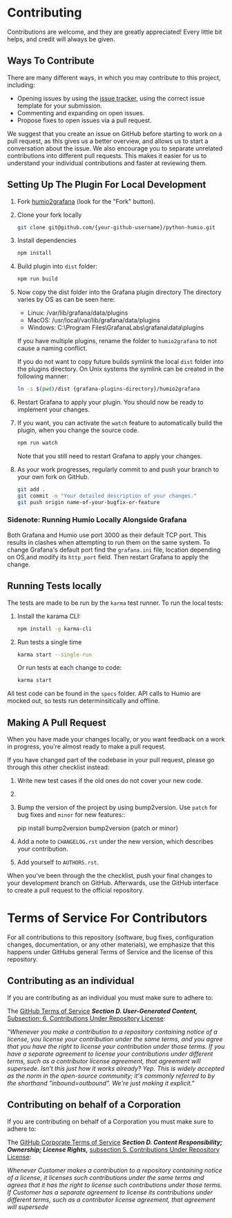 # Contributing
Contributions are welcome, and they are greatly appreciated! 
Every little bit helps, and credit will always be given.

## Ways To Contribute
There are many different ways, in which you may contribute to this project, including:

   * Opening issues by using the [issue tracker](https://github.com/humio/humio2grafana/issues), using the correct issue template for your submission.
   * Commenting and expanding on open issues.
   * Propose fixes to open issues via a pull request.

We suggest that you create an issue on GitHub before starting to work on a pull request, as this gives us a better overview, and allows us to start a conversation about the issue.
We also encourage you to separate unrelated contributions into different pull requests. This makes it easier for us to understand your individual contributions and faster at reviewing them.

## Setting Up The Plugin For Local Development
1. Fork [humio2grafana](https://github.com/humio/humio2grafana)
   (look for the "Fork" button).
2. Clone your fork locally
    ```bash
    git clone git@github.com/{your-github-username}/python-humio.git
    ```
3. Install dependencies
    ```bash
    npm install
    ```
4. Build plugin into `dist` folder:
    ```bash
    npm run build 
    ```

5. Now copy the dist folder into the Grafana plugin directory The directory varies by OS as can be seen here:
    * Linux: /var/lib/grafana/data/plugins
    * MacOS: /usr/local/var/lib/grafana/data/plugins
    * Windows: C:\Program Files\GrafanaLabs\grafana\data\plugins

    If you have multiple plugins, rename the folder to `humio2grafana` to not cause a naming conflict.

    If you do not want to copy future builds symlink the local `dist` folder into the plugins directory. On Unix systems the symlink can be created in the following manner:
    ```bash
    ln -s $(pwd)/dist {grafana-plugins-directory}/humio2grafana
    ```
6. Restart Grafana to apply your plugin. You should now be ready to implement your changes.

7. If you want, you can activate the `watch` feature to automatically build the plugin, when you change the source code.
    ```bash
    npm run watch
    ```
    Note that you still need to restart Grafana to apply your changes.

8. As your work progresses, regularly commit to and push your branch to your own fork on GitHub.
    ```bash
    git add .
    git commit -m "Your detailed description of your changes."
    git push origin name-of-your-bugfix-or-feature
    ```

### Sidenote: Running Humio Locally Alongside Grafana
Both Grafana and Humio use port 3000 as their default TCP port. This results in clashes when attempting to run them on the same system. To change Grafana's default port find the `grafana.ini` file, location depending on OS,and modify its `http_port` field. Then restart Grafana to apply the change.


## Running Tests locally
The tests are made to be run by the `karma` test runner. To run the local tests:
1. Install the karama CLI:
    ```bash
    npm install -g karma-cli
    ```
2. Run tests a single time
    ```bash
    karma start --single-run
    ```
    Or run tests at each change to code:
    ```bash
    karma start
    ```

All test code can be found in the `specs` folder. API calls to Humio are mocked out, so tests run determinsitically and offline.

## Making A Pull Request
When you have made your changes locally, or you want feedback on a work in progress, you're almost ready to make a pull request.

If you have changed part of the codebase in your pull request, please go through this other checklist instead:

1. Write new test cases if the old ones do not cover your new code.
2.
3. Bump the version of the project by using bump2version. Use `patch` for bug fixes and `minor` for new features::

    pip install bump2version
    bump2version {patch or minor}
    
4. Add a note to ``CHANGELOG.rst`` under the new version, which describes your contribution.
5. Add yourself to ``AUTHORS.rst``.

When you've been through the the checklist, push your final changes to your development branch on GitHub.
Afterwards, use the GitHub interface to create a pull request to the official repository.


Terms of Service For Contributors
=================================
For all contributions to this repository (software, bug fixes, configuration changes, documentation, or any other materials), we emphasize that this happens under GitHubs general Terms of Service and the license of this repository.

## Contributing as an individual
If you are contributing as an individual you must make sure to adhere to:

The [GitHub Terms of Service](https://help.github.com/en/github/site-policy/github-terms-of-service) __*Section D. User-Generated Content,*__ [Subsection: 6. Contributions Under Repository License](https://help.github.com/en/github/site-policy/github-terms-of-service#6-contributions-under-repository-license):

_"Whenever you make a contribution to a repository containing notice of a license, you license your contribution under the same terms, and you agree that you have the right to license your contribution under those terms. If you have a separate agreement to license your contributions under different terms, such as a contributor license agreement, that agreement will supersede.
Isn't this just how it works already? Yep. This is widely accepted as the norm in the open-source community; it's commonly referred to by the shorthand "inbound=outbound". We're just making it explicit."_

## Contributing on behalf of a Corporation
If you are contributing on behalf of a Corporation you must make sure to adhere to:

The [GitHub Corporate Terms of Service](https://help.github.com/en/github/site-policy/github-corporate-terms-of-service) _**Section D. Content Responsibility; Ownership; License Rights,**_ [subsection 5. Contributions Under Repository License](https://help.github.com/en/github/site-policy/github-corporate-terms-of-service#5-contributions-under-repository-license):

_Whenever Customer makes a contribution to a repository containing notice of a license, it licenses such contributions under the same terms and agrees that it has the right to license such contributions under those terms. If Customer has a separate agreement to license its contributions under different terms, such as a contributor license agreement, that agreement will supersede_